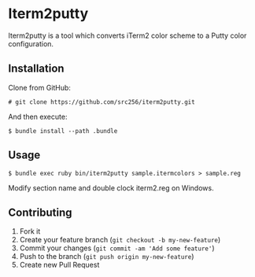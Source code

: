 # Iterm2putty

Iterm2putty is a tool which converts iTerm2 color scheme to a Putty color configuration.

## Installation
Clone from GitHub:

    # git clone https://github.com/src256/iterm2putty.git

And then execute:

    $ bundle install --path .bundle

## Usage

    $ bundle exec ruby bin/iterm2putty sample.itermcolors > sample.reg

Modify section name and double clock iterm2.reg on Windows.

## Contributing

1. Fork it
2. Create your feature branch (`git checkout -b my-new-feature`)
3. Commit your changes (`git commit -am 'Add some feature'`)
4. Push to the branch (`git push origin my-new-feature`)
5. Create new Pull Request

